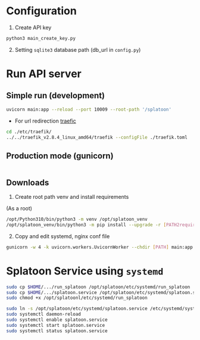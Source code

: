 # Configuration

1. Create API key
```bash
python3 main_create_key.py
```

2. Setting `sqlite3` database path (db\_url in `config.py`)

# Run API server

## Simple run (development)

```bash
uvicorn main:app --reload --port 10009 --root-path '/splatoon'
```

- For url redirection [traefic](https://github.com/traefik/traefik/releases)

```bash
cd ./etc/traefik/
../../traefik_v2.8.4_linux_amd64/traefik --configFile ./traefik.toml
```

## Production mode (gunicorn)

```bash

```

## Downloads

1. Create root path venv and install requirements

(As a root)
```bash
/opt/Python310/bin/python3 -m venv /opt/splatoon_venv
/opt/splatoon_venv/bin/python3 -m pip install --upgrade -r [PATH2requirements.txt]
```

2. Copy and edit systemd, nginx conf file

```bash
gunicorn -w 4 -k uvicorn.workers.UvicornWorker --chdir [PATH] main:app --bind 0.0.0.0:8888
```

# Splatoon Service using `systemd`

```bash
sudo cp $HOME/.../run_splatoon /opt/splatoon/etc/systemd/run_splatoon
sudo cp $HOME/.../splatoon.service /opt/splatoon/etc/systemd/splatoon.service
sudo chmod +x /opt/splatoonl/etc/systemd/run_splatoon
```

```bash
sudo ln -s /opt/splatoon/etc/systemd/splatoon.service /etc/systemd/system/splatoon.service
sudo systemctl daemon-reload
sudo systemctl enable splatoon.service
sudo systemctl start splatoon.service
sudo systemctl status splatoon.service
```

